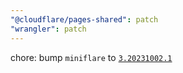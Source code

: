 ```yaml
---
"@cloudflare/pages-shared": patch
"wrangler": patch
---
```


chore: bump `miniflare` to [`3.20231002.1`](https://github.com/cloudflare/miniflare/releases/tag/v3.20231002.1)

